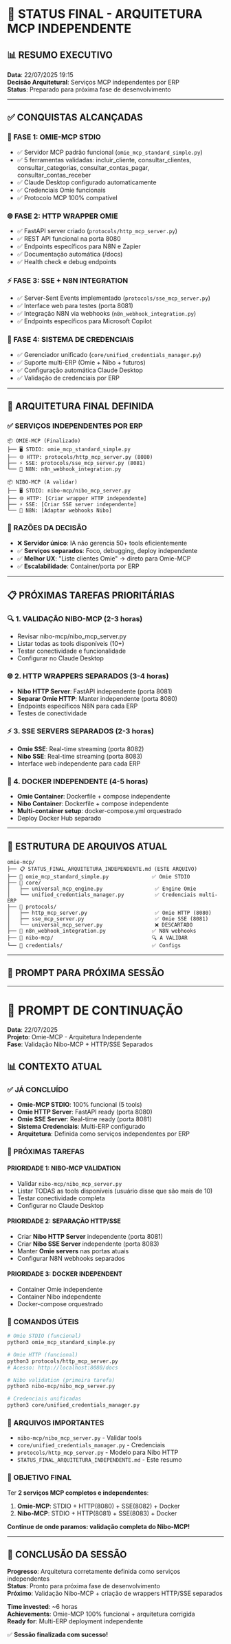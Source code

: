 # 🏁 STATUS FINAL - ARQUITETURA MCP INDEPENDENTE

## 📊 **RESUMO EXECUTIVO**

**Data**: 22/07/2025 19:15  
**Decisão Arquitetural**: Serviços MCP independentes por ERP  
**Status**: Preparado para próxima fase de desenvolvimento  

---

## ✅ **CONQUISTAS ALCANÇADAS**

### **🎯 FASE 1: OMIE-MCP STDIO** 
- ✅ Servidor MCP padrão funcional (`omie_mcp_standard_simple.py`)
- ✅ 5 ferramentas validadas: incluir_cliente, consultar_clientes, consultar_categorias, consultar_contas_pagar, consultar_contas_receber
- ✅ Claude Desktop configurado automaticamente
- ✅ Credenciais Omie funcionais
- ✅ Protocolo MCP 100% compatível

### **🌐 FASE 2: HTTP WRAPPER OMIE**
- ✅ FastAPI server criado (`protocols/http_mcp_server.py`)
- ✅ REST API funcional na porta 8080
- ✅ Endpoints específicos para N8N e Zapier
- ✅ Documentação automática (/docs)
- ✅ Health check e debug endpoints

### **⚡ FASE 3: SSE + N8N INTEGRATION**
- ✅ Server-Sent Events implementado (`protocols/sse_mcp_server.py`)
- ✅ Interface web para testes (porta 8081)
- ✅ Integração N8N via webhooks (`n8n_webhook_integration.py`)
- ✅ Endpoints específicos para Microsoft Copilot

### **🔐 FASE 4: SISTEMA DE CREDENCIAIS**
- ✅ Gerenciador unificado (`core/unified_credentials_manager.py`)
- ✅ Suporte multi-ERP (Omie + Nibo + futuros)
- ✅ Configuração automática Claude Desktop
- ✅ Validação de credenciais por ERP

---

## 🎯 **ARQUITETURA FINAL DEFINIDA**

### **✅ SERVIÇOS INDEPENDENTES POR ERP**

```
📦 OMIE-MCP (Finalizado)
├── 🖥️ STDIO: omie_mcp_standard_simple.py
├── 🌐 HTTP: protocols/http_mcp_server.py (8080)
├── ⚡ SSE: protocols/sse_mcp_server.py (8081)
└── 🔗 N8N: n8n_webhook_integration.py

📦 NIBO-MCP (A validar)
├── 🖥️ STDIO: nibo-mcp/nibo_mcp_server.py
├── 🌐 HTTP: [Criar wrapper HTTP independente]
├── ⚡ SSE: [Criar SSE server independente]
└── 🔗 N8N: [Adaptar webhooks Nibo]
```

### **🔧 RAZÕES DA DECISÃO**
- ❌ **Servidor único**: IA não gerencia 50+ tools eficientemente
- ✅ **Serviços separados**: Foco, debugging, deploy independente
- ✅ **Melhor UX**: "Liste clientes Omie" → direto para Omie-MCP
- ✅ **Escalabilidade**: Container/porta por ERP

---

## 📋 **PRÓXIMAS TAREFAS PRIORITÁRIAS**

### **🔍 1. VALIDAÇÃO NIBO-MCP** (2-3 horas)
- Revisar nibo-mcp/nibo_mcp_server.py
- Listar todas as tools disponíveis (10+)
- Testar conectividade e funcionalidade
- Configurar no Claude Desktop

### **🌐 2. HTTP WRAPPERS SEPARADOS** (3-4 horas)
- **Nibo HTTP Server**: FastAPI independente (porta 8081)
- **Separar Omie HTTP**: Manter independente (porta 8080)
- Endpoints específicos N8N para cada ERP
- Testes de conectividade

### **⚡ 3. SSE SERVERS SEPARADOS** (2-3 horas)
- **Omie SSE**: Real-time streaming (porta 8082)
- **Nibo SSE**: Real-time streaming (porta 8083)
- Interface web independente para cada ERP

### **🐳 4. DOCKER INDEPENDENTE** (4-5 horas)
- **Omie Container**: Dockerfile + compose independente
- **Nibo Container**: Dockerfile + compose independente  
- **Multi-container setup**: docker-compose.yml orquestrado
- Deploy Docker Hub separado

---

## 📁 **ESTRUTURA DE ARQUIVOS ATUAL**

```
omie-mcp/
├── 📋 STATUS_FINAL_ARQUITETURA_INDEPENDENTE.md (ESTE ARQUIVO)
├── 🔧 omie_mcp_standard_simple.py              ✅ Omie STDIO
├── 📁 core/
│   ├── universal_mcp_engine.py                 ✅ Engine Omie
│   └── unified_credentials_manager.py          ✅ Credenciais multi-ERP
├── 📁 protocols/
│   ├── http_mcp_server.py                      ✅ Omie HTTP (8080)
│   ├── sse_mcp_server.py                       ✅ Omie SSE (8081)
│   └── universal_mcp_server.py                 ❌ DESCARTADO
├── 📁 n8n_webhook_integration.py               ✅ N8N webhooks
├── 📁 nibo-mcp/                                🔍 A VALIDAR
└── 📁 credentials/                             ✅ Configs
```

---

## 🚀 **PROMPT PARA PRÓXIMA SESSÃO**

---

# 🔄 **PROMPT DE CONTINUAÇÃO**

**Data**: 22/07/2025  
**Projeto**: Omie-MCP - Arquitetura Independente  
**Fase**: Validação Nibo-MCP + HTTP/SSE Separados  

## 📊 **CONTEXTO ATUAL**

### **✅ JÁ CONCLUÍDO**
- **Omie-MCP STDIO**: 100% funcional (5 tools)
- **Omie HTTP Server**: FastAPI ready (porta 8080)  
- **Omie SSE Server**: Real-time ready (porta 8081)
- **Sistema Credenciais**: Multi-ERP configurado
- **Arquitetura**: Definida como serviços independentes por ERP

### **🎯 PRÓXIMAS TAREFAS**

#### **PRIORIDADE 1: NIBO-MCP VALIDATION** 
- Validar `nibo-mcp/nibo_mcp_server.py`
- Listar TODAS as tools disponíveis (usuário disse que são mais de 10)
- Testar conectividade completa
- Configurar no Claude Desktop

#### **PRIORIDADE 2: SEPARAÇÃO HTTP/SSE**
- Criar **Nibo HTTP Server** independente (porta 8081)
- Criar **Nibo SSE Server** independente (porta 8083) 
- Manter **Omie servers** nas portas atuais
- Configurar N8N webhooks separados

#### **PRIORIDADE 3: DOCKER INDEPENDENT**
- Container Omie independente
- Container Nibo independente
- Docker-compose orquestrado

### **🔧 COMANDOS ÚTEIS**
```bash
# Omie STDIO (funcional)
python3 omie_mcp_standard_simple.py

# Omie HTTP (funcional)  
python3 protocols/http_mcp_server.py
# Acesso: http://localhost:8080/docs

# Nibo validation (primeira tarefa)
python3 nibo-mcp/nibo_mcp_server.py

# Credenciais unificadas
python3 core/unified_credentials_manager.py
```

### **📁 ARQUIVOS IMPORTANTES**
- `nibo-mcp/nibo_mcp_server.py` - Validar tools
- `core/unified_credentials_manager.py` - Credenciais  
- `protocols/http_mcp_server.py` - Modelo para Nibo HTTP
- `STATUS_FINAL_ARQUITETURA_INDEPENDENTE.md` - Este resumo

### **🎯 OBJETIVO FINAL**
Ter **2 serviços MCP completos e independentes**:
1. **Omie-MCP**: STDIO + HTTP(8080) + SSE(8082) + Docker
2. **Nibo-MCP**: STDIO + HTTP(8081) + SSE(8083) + Docker

**Continue de onde paramos: validação completa do Nibo-MCP!**

---

## 🎉 **CONCLUSÃO DA SESSÃO**

**Progresso**: Arquitetura corretamente definida como serviços independentes  
**Status**: Pronto para próxima fase de desenvolvimento  
**Próximo**: Validação Nibo-MCP + criação de wrappers HTTP/SSE separados  

**Time invested**: ~6 horas  
**Achievements**: Omie-MCP 100% funcional + arquitetura corrigida  
**Ready for**: Multi-ERP deployment independente  

✅ **Sessão finalizada com sucesso!**
